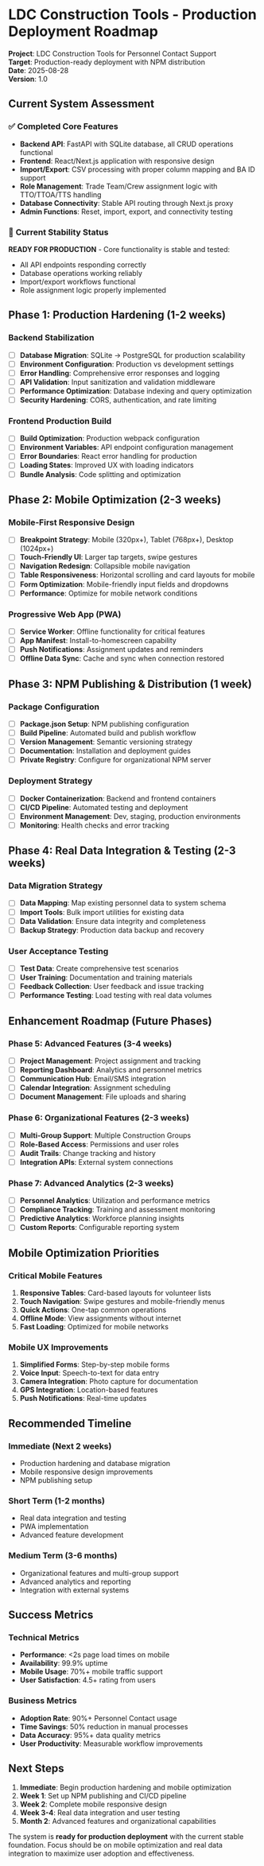 # LDC Construction Tools - Production Deployment Roadmap

**Project**: LDC Construction Tools for Personnel Contact Support  
**Target**: Production-ready deployment with NPM distribution  
**Date**: 2025-08-28  
**Version**: 1.0

## Current System Assessment

### ✅ **Completed Core Features**
- **Backend API**: FastAPI with SQLite database, all CRUD operations functional
- **Frontend**: React/Next.js application with responsive design
- **Import/Export**: CSV processing with proper column mapping and BA ID support
- **Role Management**: Trade Team/Crew assignment logic with TTO/TTOA/TTS handling
- **Database Connectivity**: Stable API routing through Next.js proxy
- **Admin Functions**: Reset, import, export, and connectivity testing

### 🔄 **Current Stability Status**
**READY FOR PRODUCTION** - Core functionality is stable and tested:
- All API endpoints responding correctly
- Database operations working reliably
- Import/export workflows functional
- Role assignment logic properly implemented

## Phase 1: Production Hardening (1-2 weeks)

### **Backend Stabilization**
- [ ] **Database Migration**: SQLite → PostgreSQL for production scalability
- [ ] **Environment Configuration**: Production vs development settings
- [ ] **Error Handling**: Comprehensive error responses and logging
- [ ] **API Validation**: Input sanitization and validation middleware
- [ ] **Performance Optimization**: Database indexing and query optimization
- [ ] **Security Hardening**: CORS, authentication, and rate limiting

### **Frontend Production Build**
- [ ] **Build Optimization**: Production webpack configuration
- [ ] **Environment Variables**: API endpoint configuration management
- [ ] **Error Boundaries**: React error handling for production
- [ ] **Loading States**: Improved UX with loading indicators
- [ ] **Bundle Analysis**: Code splitting and optimization

## Phase 2: Mobile Optimization (2-3 weeks)

### **Mobile-First Responsive Design**
- [ ] **Breakpoint Strategy**: Mobile (320px+), Tablet (768px+), Desktop (1024px+)
- [ ] **Touch-Friendly UI**: Larger tap targets, swipe gestures
- [ ] **Navigation Redesign**: Collapsible mobile navigation
- [ ] **Table Responsiveness**: Horizontal scrolling and card layouts for mobile
- [ ] **Form Optimization**: Mobile-friendly input fields and dropdowns
- [ ] **Performance**: Optimize for mobile network conditions

### **Progressive Web App (PWA)**
- [ ] **Service Worker**: Offline functionality for critical features
- [ ] **App Manifest**: Install-to-homescreen capability
- [ ] **Push Notifications**: Assignment updates and reminders
- [ ] **Offline Data Sync**: Cache and sync when connection restored

## Phase 3: NPM Publishing & Distribution (1 week)

### **Package Configuration**
- [ ] **Package.json Setup**: NPM publishing configuration
- [ ] **Build Pipeline**: Automated build and publish workflow
- [ ] **Version Management**: Semantic versioning strategy
- [ ] **Documentation**: Installation and deployment guides
- [ ] **Private Registry**: Configure for organizational NPM server

### **Deployment Strategy**
- [ ] **Docker Containerization**: Backend and frontend containers
- [ ] **CI/CD Pipeline**: Automated testing and deployment
- [ ] **Environment Management**: Dev, staging, production environments
- [ ] **Monitoring**: Health checks and error tracking

## Phase 4: Real Data Integration & Testing (2-3 weeks)

### **Data Migration Strategy**
- [ ] **Data Mapping**: Map existing personnel data to system schema
- [ ] **Import Tools**: Bulk import utilities for existing data
- [ ] **Data Validation**: Ensure data integrity and completeness
- [ ] **Backup Strategy**: Production data backup and recovery

### **User Acceptance Testing**
- [ ] **Test Data**: Create comprehensive test scenarios
- [ ] **User Training**: Documentation and training materials
- [ ] **Feedback Collection**: User feedback and issue tracking
- [ ] **Performance Testing**: Load testing with real data volumes

## Enhancement Roadmap (Future Phases)

### **Phase 5: Advanced Features (3-4 weeks)**
- [ ] **Project Management**: Project assignment and tracking
- [ ] **Reporting Dashboard**: Analytics and personnel metrics
- [ ] **Communication Hub**: Email/SMS integration
- [ ] **Calendar Integration**: Assignment scheduling
- [ ] **Document Management**: File uploads and sharing

### **Phase 6: Organizational Features (2-3 weeks)**
- [ ] **Multi-Group Support**: Multiple Construction Groups
- [ ] **Role-Based Access**: Permissions and user roles
- [ ] **Audit Trails**: Change tracking and history
- [ ] **Integration APIs**: External system connections

### **Phase 7: Advanced Analytics (2-3 weeks)**
- [ ] **Personnel Analytics**: Utilization and performance metrics
- [ ] **Compliance Tracking**: Training and assessment monitoring
- [ ] **Predictive Analytics**: Workforce planning insights
- [ ] **Custom Reports**: Configurable reporting system

## Mobile Optimization Priorities

### **Critical Mobile Features**
1. **Responsive Tables**: Card-based layouts for volunteer lists
2. **Touch Navigation**: Swipe gestures and mobile-friendly menus
3. **Quick Actions**: One-tap common operations
4. **Offline Mode**: View assignments without internet
5. **Fast Loading**: Optimized for mobile networks

### **Mobile UX Improvements**
1. **Simplified Forms**: Step-by-step mobile forms
2. **Voice Input**: Speech-to-text for data entry
3. **Camera Integration**: Photo capture for documentation
4. **GPS Integration**: Location-based features
5. **Push Notifications**: Real-time updates

## Recommended Timeline

### **Immediate (Next 2 weeks)**
- Production hardening and database migration
- Mobile responsive design improvements
- NPM publishing setup

### **Short Term (1-2 months)**
- Real data integration and testing
- PWA implementation
- Advanced feature development

### **Medium Term (3-6 months)**
- Organizational features and multi-group support
- Advanced analytics and reporting
- Integration with external systems

## Success Metrics

### **Technical Metrics**
- **Performance**: <2s page load times on mobile
- **Availability**: 99.9% uptime
- **Mobile Usage**: 70%+ mobile traffic support
- **User Satisfaction**: 4.5+ rating from users

### **Business Metrics**
- **Adoption Rate**: 90%+ Personnel Contact usage
- **Time Savings**: 50% reduction in manual processes
- **Data Accuracy**: 95%+ data quality metrics
- **User Productivity**: Measurable workflow improvements

## Next Steps

1. **Immediate**: Begin production hardening and mobile optimization
2. **Week 1**: Set up NPM publishing and CI/CD pipeline
3. **Week 2**: Complete mobile responsive design
4. **Week 3-4**: Real data integration and user testing
5. **Month 2**: Advanced features and organizational capabilities

The system is **ready for production deployment** with the current stable foundation. Focus should be on mobile optimization and real data integration to maximize user adoption and effectiveness.
